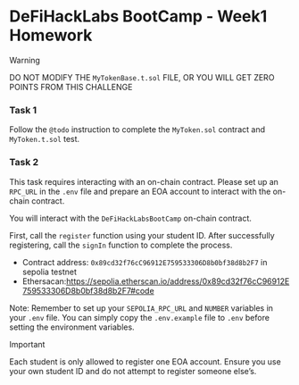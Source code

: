 # DeFiHackLabs BootCamp - Week1 Homework

> [!WARNING]
> DO NOT MODIFY THE `MyTokenBase.t.sol` FILE, OR YOU WILL GET ZERO POINTS FROM THIS CHALLENGE

### Task 1

Follow the `@todo` instruction to complete the `MyToken.sol` contract and `MyToken.t.sol` test.

### Task 2

This task requires interacting with an on-chain contract. Please set up an `RPC_URL` in the `.env` file and prepare an EOA account to interact with the on-chain contract.

You will interact with the `DeFiHackLabsBootCamp` on-chain contract.

First, call the `register` function using your student ID. After successfully registering, call the `signIn` function to complete the process.

-   Contract address: `0x89cd32f76cC96912E759533306D8b0bf38d8b2F7` in sepolia testnet
-   Ethersacan:https://sepolia.etherscan.io/address/0x89cd32f76cC96912E759533306D8b0bf38d8b2F7#code

Note: Remember to set up your `SEPOLIA_RPC_URL` and `NUMBER` variables in your `.env` file. You can simply copy the `.env.example` file to `.env` before setting the environment variables.

> [!IMPORTANT]  
> Each student is only allowed to register one EOA account. Ensure you use your own student ID and do not attempt to register someone else’s.
